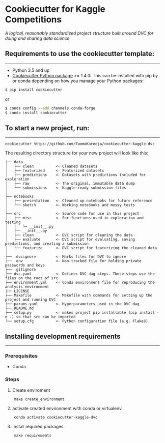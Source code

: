 # Cookiecutter for Kaggle Competitions

_A logical, reasonably standardized project structure built around DVC for doing and sharing data science_

## Requirements to use the cookiecutter template:
-----------
 - Python 3.5 and up
 - [Cookiecutter Python package](http://cookiecutter.readthedocs.org/en/latest/installation.html) >= 1.4.0: This can be installed with pip by or conda depending on how you manage your Python packages:

``` bash
$ pip install cookiecutter
```

or

``` bash
$ conda config --add channels conda-forge
$ conda install cookiecutter
```


## To start a new project, run:
------------

    cookiecutter https://github.com/TuomoKareoja/cookiecutter-kaggle-dvc

The resulting directory structure for your new project will look like this:

```
├── data
│   ├── clean          <- Cleaned datasets
│   ├── featurized     <- Featurized datasets
│   ├── predictions    <- Datasets with predictions included for exploration
│   ├── raw            <- The original, immutable data dump
│   └── submissions    <- Kaggle-ready submission files
│
├── notebooks
│   ├── presentation   <- Cleaned up notebooks for future reference
│   └── sketch         <- Working notebooks and messy tests
│
├── src                <- Source code for use in this project
│   ├── misc           <- For functions used in exploration and testing
│   │   └─ __init__.py
│   ├── __init__.py
│   ├── clean          <- DVC script for cleaning the data
│   ├── evaluate       <- DVC script for evaluating, saving predictions, and creating a submission
│   └── featurize      <- DVC script for featurizing the cleaned data
│
├── .dvcignore         <- Marks files for DVC to ignore
├── .env               <- Non-tracked file for holding private passwords and keys
├── .gitignore
├── dvc.yaml           <- Defines DVC dag steps. These steps use the files on the root of src
├── environment.yml    <- Conda environment file for reproducing the analysis environment
├── LICENSE
├── Makefile           <- Makefile with commands for setting up the project and running DVC
├── params.yaml        <- Hyperparameters used in the DVC dag
├── README.md
├── setup.py           <- makes project pip installable (pip install -e .) so that src can be imported
└── setup.cfg          <- Python configuration file (e.g. Flake8)
```

## Installing development requirements
------------

### Prerequisites

 - Conda

### Steps

1. Create enviroment
```
    make create_environment
```

2. activate created environment with conda or virtualenv
```
    conda activate cookiecutter-kaggle-dvc
```

3. Install required packages
```
    make requirements
```
